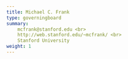 ```yaml
---
title: Michael C. Frank
type: governingboard
summary:
    mcfrank@stanford.edu <br>
    http://web.stanford.edu/~mcfrank/ <br>
    Stanford University
weight: 1
---
```




